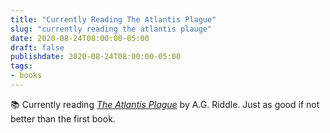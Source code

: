 ```yaml
---
title: "Currently Reading The Atlantis Plague"
slug: "currently reading the atlantis plauge"
date: 2020-08-24T08:00:00-05:00
draft: false
publishdate: 2020-08-24T08:00:00-05:00
tags:
- books
---
```


📚 Currently reading [*The Atlantis Plague*][1] by A.G. Riddle. Just as good if not better than the first book.

[1]: https://bookshop.org/a/11073/9781940026039
